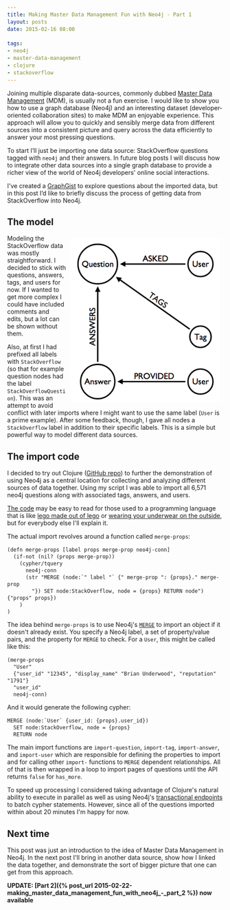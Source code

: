 ```yaml
---
title: Making Master Data Management Fun with Neo4j - Part 1
layout: posts
date: 2015-02-16 08:00

tags:
- neo4j
- master-data-management
- clojure
- stackoverflow
---
```


Joining multiple disparate data-sources, commonly dubbed [Master Data Management](http://en.wikipedia.org/wiki/Master_data_management) (MDM), is usually not a fun exercise. I would like to show you how to use a graph database (Neo4j) and an interesting dataset (developer-oriented collaboration sites) to make MDM an enjoyable experience. This approach will allow you to quickly and sensibly merge data from different sources into a consistent picture and query across the data efficiently to answer your most pressing questions.

To start I’ll just be importing one data source: StackOverflow questions tagged with `neo4j` and their answers. In future blog posts I will discuss how to integrate other data sources into a single graph database to provide a richer view of the world of Neo4j developers' online social interactions.

I've created a [GraphGist](http://graphgist.neo4j.com/#!/gists/7e8ec61f9104017430af) to explore questions about the imported data, but in this post I’d like to briefly discuss the process of getting data from StackOverflow into Neo4j.

## The model

<img style="float: right; width: 350px; margin: 0.6em;" src="https://raw.githubusercontent.com/cheerfulstoic/stackoverflow-graphgist/master/model.png">

Modeling the StackOverflow data was mostly straightforward. I decided to stick with questions, answers, tags, and users for now. If I wanted to get more complex I could have included comments and edits, but a lot can be shown without them.

Also, at first I had prefixed all labels with `StackOverflow` (so that for example question nodes had the label `StackOverflowQuestion`). This was an attempt to avoid conflict with later imports where I might want to use the same label (`User` is a prime example). After some feedback, though, I gave all nodes a `StackOverflow` label in addition to their specific labels. This is a simple but powerful way to model different data sources.

## The import code

I decided to try out Clojure ([GitHub repo](https://github.com/cheerfulstoic/stackoverflow-graphgist)) to further the demonstration of using Neo4j as a central location for collecting and analyzing different sources of data together.  Using my script I was able to import all 6,571 neo4j questions along with associated tags, answers, and users.

[The code](https://github.com/cheerfulstoic/stackoverflow-graphgist/blob/master/src/stackoverflow_graphgist/core.clj) may be easy to read for those used to a programming language that is like [lego made out of lego](https://twitter.com/frankdegroot/status/543341971943989248) or [wearing your underwear on the outside](https://twitter.com/StarryKari/status/565713195143532545), but for everybody else I'll explain it.

The actual import revolves around a function called `merge-props`:

    (defn merge-props [label props merge-prop neo4j-conn]
      (if-not (nil? (props merge-prop))
        (cypher/tquery
          neo4j-conn
          (str "MERGE (node:`" label "` {" merge-prop ": {props}." merge-prop
            "}) SET node:StackOverflow, node = {props} RETURN node") {"props" props})
        )
    )

The idea behind `merge-props` is to use Neo4j's [`MERGE`](http://neo4j.com/docs/stable/query-merge.html) to import an object if it doesn't already exist.  You specify a Neo4j label, a set of property/value pairs, and the property for `MERGE` to check.  For a `User`, this might be called like this:

    (merge-props
      "User"
      {"user_id" "12345", "display_name" "Brian Underwood", "reputation" "1791"}
      "user_id"
      neo4j-conn)

And it would generate the following cypher:

    MERGE (node:`User` {user_id: {props}.user_id})
      SET node:StackOverflow, node = {props}
      RETURN node

The main import functions are `import-question`, `import-tag`, `import-answer`, and `import-user` which are responsible for defining the properties to import and for calling other `import-` functions to `MERGE` dependent relationships.  All of that is then wrapped in a loop to import pages of questions until the API returns `false` for `has_more`.

To speed up processing I considered taking advantage of Clojure's natural ability to execute in parallel as well as using Neo4j's [transactional endpoints](http://neo4j.com/docs/stable/rest-api-transactional.html) to batch cypher statements.  However, since all of the questions imported within about 20 minutes I'm happy for now.

## Next time

This post was just an introduction to the idea of Master Data Management in Neo4j.  In the next post I'll bring in another data source, show how I linked the data together, and demonstrate the sort of bigger picture that one can get from this approach.

**UPDATE: [Part 2]({% post_url 2015-02-22-making_master_data_management_fun_with_neo4j_-_part_2 %}) now available**
